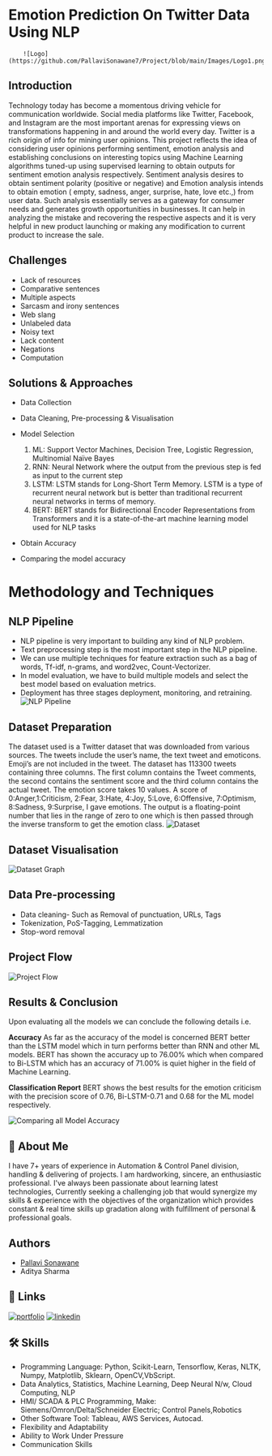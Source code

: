 
# Emotion Prediction On Twitter Data Using NLP
        ![Logo](https://github.com/PallaviSonawane7/Project/blob/main/Images/Logo1.png)
## Introduction
Technology today has become a momentous driving vehicle for communication worldwide.
Social media platforms like Twitter, Facebook, and Instagram are the most important arenas for expressing views on transformations happening in and around the world every day. 
Twitter is a rich origin of info for mining user opinions. 
This project reflects the idea of considering user opinions performing sentiment, emotion analysis and establishing conclusions on interesting topics using Machine Learning algorithms tuned-up using supervised learning to obtain outputs for sentiment emotion analysis respectively. 
Sentiment analysis desires to obtain sentiment polarity (positive or negative) and Emotion analysis intends to obtain emotion ( empty, sadness, anger, surprise, hate, love etc.,) from user data. 
Such analysis essentially serves as a gateway for consumer needs and generates growth opportunities in businesses.
It can help in analyzing the mistake and recovering the respective aspects and it is very helpful in new product launching or making any modification to current product to increase the sale.

## Challenges
- Lack of resources
- Comparative sentences
- Multiple aspects
- Sarcasm and irony sentences
- Web slang
- Unlabeled data
- Noisy text
- Lack content
- Negations
- Computation

## Solutions & Approaches
- Data Collection
- Data Cleaning, Pre-processing & Visualisation
- Model Selection
    1. ML: Support Vector Machines, Decision Tree, Logistic Regression, Multinomial Naïve Bayes
    2. RNN: Neural Network where the output from the previous step is fed as input to the current step
    3. LSTM: LSTM stands for Long-Short Term Memory. LSTM is a type of recurrent neural network but is better than traditional recurrent neural networks in terms of memory.
    4. BERT: BERT stands for Bidirectional Encoder Representations from Transformers and it is a state-of-the-art machine learning model used for NLP tasks

- Obtain  Accuracy
- Comparing the model accuracy

# Methodology and Techniques
## NLP Pipeline
- NLP pipeline is very important to building any kind of NLP problem.
- Text preprocessing step is the most important step in the NLP pipeline.
- We can use multiple techniques for feature extraction such as a bag of words, Tf-idf, n-grams, and word2vec, Count-Vectorizer.
- In model evaluation, we have to build multiple models and select the best model based on evaluation metrics.
- Deployment has three stages deployment, monitoring, and retraining.
![NLP Pipeline](https://github.com/PallaviSonawane7/Project/blob/main/Images/NLP%20Pipeline.png)

## Dataset Preparation
The dataset used is a Twitter dataset that was downloaded from various sources. The tweets include the user’s name, the text tweet and emoticons. Emoji’s are not included in the tweet. The dataset has 113300 tweets containing three columns. The first column contains the Tweet comments, the second contains the sentiment score and the third column contains the actual tweet. The emotion score takes 10 values. A score of 0:Anger,1:Criticism, 2:Fear, 3:Hate, 4:Joy, 5:Love, 6:Offensive, 7:Optimism, 8:Sadness, 9:Surprise, I gave emotions. The output is a floating-point number that lies in the range of zero to one which is then passed through the inverse transform to get the emotion class.
![Dataset](https://github.com/PallaviSonawane7/Project/blob/main/Images/Dataset.png)

## Dataset Visualisation
![Dataset Graph](https://github.com/PallaviSonawane7/Project/blob/main/Images/Data.jpg)

## Data Pre-processing
- Data cleaning- Such as Removal of punctuation, URLs, Tags 
- Tokenization, PoS-Tagging, Lemmatization
- Stop-word removal

## Project Flow
![Project Flow](https://github.com/PallaviSonawane7/Project/blob/main/Images/Project%20Flow.png)

## Results & Conclusion
Upon evaluating all the models we can conclude the following details i.e.

**Accuracy**
As far as the accuracy of the model is concerned BERT better than the LSTM model which in turn performs better than RNN and other ML models. BERT has shown the accuracy up to 76.00% which when compared to Bi-LSTM which has an accuracy of 71.00% is quiet higher in the field of Machine Learning.

**Classification Report**
BERT shows the best results for the emotion criticism with the precision score of 0.76, Bi-LSTM-0.71 and 0.68 for the ML model respectively.

![Comparing all Model Accuracy](https://github.com/PallaviSonawane7/Project/blob/main/Images/Result.png)


## 🚀 About Me
I have 7+ years of experience in Automation & Control Panel division, handling & delivering of projects.
I am hardworking, sincere, an enthusiastic professional.
I've always been passionate about learning latest technologies, Currently seeking a challenging job that would synergize my skills & experience with the objectives of the organization which provides constant & real time skills up gradation along with fulfillment of personal & professional goals.


## Authors
- [Pallavi Sonawane](https://github.com/PallaviSonawane7)
- Aditya Sharma


## 🔗 Links
[![portfolio](https://img.shields.io/badge/my_portfolio-000?style=for-the-badge&logo=ko-fi&logoColor=white)](https://github.com/PallaviSonawane7/Project)
[![linkedin](https://img.shields.io/badge/linkedin-0A66C2?style=for-the-badge&logo=linkedin&logoColor=white)](https://www.linkedin.com/in/pallavi-sonawane7)


## 🛠 Skills
  - Programming Language: Python, Scikit-Learn, Tensorflow, Keras, NLTK, Numpy, Matplotlib, Sklearn, OpenCV,VbScript.
  - Data Analytics, Statistics, Machine Learning, Deep Neural N/w, Cloud Computing, NLP
  - HMI/ SCADA & PLC Programming, Make: Siemens/Omron/Delta/Schneider Electric; Control Panels,Robotics
  - Other Software Tool: Tableau, AWS Services, Autocad.
  - Flexibility and Adaptability
  - Ability to Work Under Pressure
  - Communication Skills
